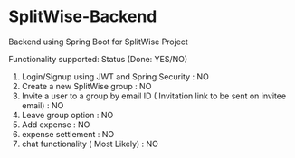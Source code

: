 # SplitWise-Backend
Backend using Spring Boot for SplitWise Project

Functionality supported: Status (Done: YES/NO)
1. Login/Signup using JWT and Spring Security : NO
2. Create a new SplitWise group : NO
3. Invite a user to a group by email ID ( Invitation link to be sent on invitee email) : NO
4. Leave group option : NO
5. Add expense : NO
6. expense settlement : NO
7. chat functionality ( Most Likely) : NO
